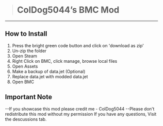 > # ColDog5044’s BMC Mod

---

## How to Install

1. Press the bright green code button and click on 'download as zip'
2. Un-zip the folder
3. Open Steam
4. Right Click on BMC, click manage, browse local files
5. Open Assets
6. Make a backup of data.jet (Optional)
7. Replace data.jet with modded data.jet
8. Open BMC

## Important Note

 --If you showcase this mod please credit me - ColDog5044
 --Please don't redistribute this mod without my permission
 If you have any questions, Visit the descussions tab.
